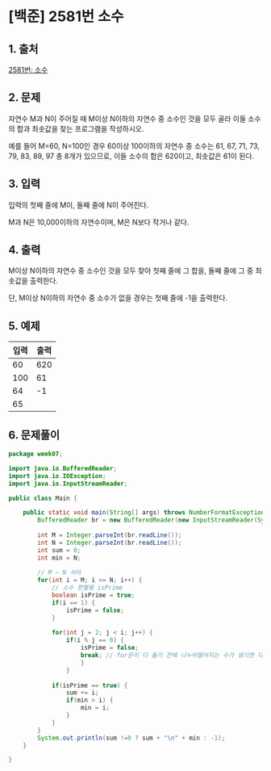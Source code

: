# [백준] 2581번 소수

## 1. 출처

[2581번: 소수](https://www.acmicpc.net/problem/2581)

## 2. 문제

자연수 M과 N이 주어질 때 M이상 N이하의 자연수 중 소수인 것을 모두 골라 이들 소수의 합과 최솟값을 찾는 프로그램을 작성하시오.

예를 들어 M=60, N=100인 경우 60이상 100이하의 자연수 중 소수는 61, 67, 71, 73, 79, 83, 89, 97 총 8개가 있으므로, 이들 소수의 합은 620이고, 최솟값은 61이 된다.

## 3. 입력

입력의 첫째 줄에 M이, 둘째 줄에 N이 주어진다.

M과 N은 10,000이하의 자연수이며, M은 N보다 작거나 같다.

## 4. 출력

M이상 N이하의 자연수 중 소수인 것을 모두 찾아 첫째 줄에 그 합을, 둘째 줄에 그 중 최솟값을 출력한다.

단, M이상 N이하의 자연수 중 소수가 없을 경우는 첫째 줄에 -1을 출력한다.

## 5. 예제

| 입력 | 출력 |
| --- | --- |
| 60| 620
100 |61 |
| 64| -1 |
65 |  |

## 6. 문제풀이

```java
package week07;

import java.io.BufferedReader;
import java.io.IOException;
import java.io.InputStreamReader;

public class Main {

	public static void main(String[] args) throws NumberFormatException, IOException {
		BufferedReader br = new BufferedReader(new InputStreamReader(System.in));
		
		int M = Integer.parseInt(br.readLine());
		int N = Integer.parseInt(br.readLine());
		int sum = 0;
		int min = N;
		
		// M ~ N 사이
		for(int i = M; i <= N; i++) {
			// 소수 판별용 isPrime 
			boolean isPrime = true;
			if(i == 1) {
				isPrime = false;
			}
			
			for(int j = 2; j < i; j++) {
				if(i % j == 0) {
					isPrime = false;
					break; // for문이 다 돌기 전에 나누어떨어지는 수가 생기면 다음 라인으로 이동
					}
				}
			
			if(isPrime == true) {
				sum += i;
				if(min > i) {
					min = i;
				}
			}
		}
		System.out.println(sum !=0 ? sum + "\n" + min : -1);
	}

}
```
